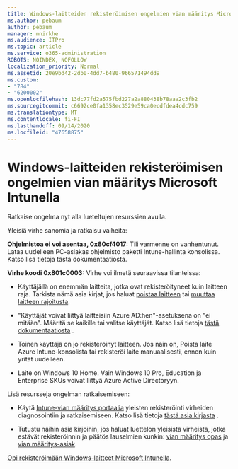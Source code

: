 ```yaml
---
title: Windows-laitteiden rekisteröimisen ongelmien vian määritys Microsoft Intunella
ms.author: pebaum
author: pebaum
manager: mnirkhe
ms.audience: ITPro
ms.topic: article
ms.service: o365-administration
ROBOTS: NOINDEX, NOFOLLOW
localization_priority: Normal
ms.assetid: 20e9bd42-2db0-4dd7-b480-966571494dd9
ms.custom:
- "784"
- "6200002"
ms.openlocfilehash: 13dc77fd2a575fbd227a2a880438b78aaa2c3fb2
ms.sourcegitcommit: c6692ce0fa1358ec3529e59ca0ecdfdea4cdc759
ms.translationtype: MT
ms.contentlocale: fi-FI
ms.lasthandoff: 09/14/2020
ms.locfileid: "47658875"
---
```

# <a name="troubleshoot-issues-with-enrolling-windows-devices-in-microsoft-intune"></a>Windows-laitteiden rekisteröimisen ongelmien vian määritys Microsoft Intunella

Ratkaise ongelma nyt alla lueteltujen resurssien avulla.
  
Yleisiä virhe sanomia ja ratkaisu vaiheita:
  
 **Ohjelmistoa ei voi asentaa, 0x80cf4017:** Tili varmenne on vanhentunut. Lataa uudelleen PC-asiakas ohjelmisto paketti Intune-hallinta konsolissa. Katso lisä tietoja tästä dokumentaatiosta.
  
 **Virhe koodi 0x801c0003:** Virhe voi ilmetä seuraavissa tilanteissa:
  
-  Käyttäjällä on enemmän laitteita, jotka ovat rekisteröityneet kuin laitteen raja. Tarkista nämä asia kirjat, jos haluat [poistaa laitteen](https://docs.microsoft.com/intune/devices-wipe) tai [muuttaa laitteen rajoitusta](https://docs.microsoft.com/intune/enrollment-restrictions-set#set-device-limit-restrictions).

-  "Käyttäjät voivat liittyä laitteisiin Azure AD:hen"-asetuksena on "ei mitään". Määritä se kaikille tai valitse käyttäjät. Katso lisä tietoja [tästä dokumentaatiosta](https://docs.microsoft.com/azure/active-directory/device-management-azure-portal#configure-device-settings) .

-  Toinen käyttäjä on jo rekisteröinyt laitteen. Jos näin on, Poista laite Azure Intune-konsolista tai rekisteröi laite manuaalisesti, ennen kuin yrität uudelleen.

-  Laite on Windows 10 Home. Vain Windows 10 Pro, Education ja Enterprise SKUs voivat liittyä Azure Active Directoryyn.

Lisä resursseja ongelman ratkaisemiseen:
  
-  Käytä [Intune-vian määritys portaalia](https://devicemanagement.microsoft.com/#blade/Microsoft_Intune_DeviceSettings/TroubleshootBlade) yleisten rekisteröinti virheiden diagnosointiin ja ratkaisemiseen. Katso lisä tietoja [tästä asia kirjasta](https://docs.microsoft.com/intune/help-desk-operators) .

-  Tutustu näihin asia kirjoihin, jos haluat luettelon yleisistä virheistä, jotka estävät rekisteröinnin ja päätös lauselmien kunkin: [vian määritys opas](https://support.microsoft.com/help/4089533/troubleshooting-windows-device-enrollment-problems-in-microsoft-intune) ja [vian määritys-asiak](https://docs.microsoft.com/intune-classic/troubleshoot/troubleshoot-device-enrollment-in-intune).

[Opi rekisteröimään Windows-laitteet Microsoft Intunella](https://docs.microsoft.com/intune/windows-enroll).
